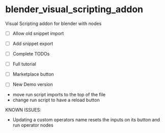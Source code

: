 # blender_visual_scripting_addon
Visual Scripting addon for blender with nodes


- [ ] Allow old snippet import
- [ ] Add snippet export
- [ ] Complete TODOs
- [ ] Full tutorial
- [ ] Marketplace button
- [ ] New Demo version


- move run script imports to the top of the file
- change run script to have a reload button


KNOWN ISSUES:

- Updating a custom operators name resets the inputs on its button and run operator nodes